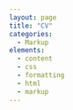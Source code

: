 ```yaml
---
layout: page
title: "CV"
categories:
  - Markup
elements:
  - content
  - css
  - formatting
  - html
  - markup  
---
```


<object data="../assets/CV.pdf" width="1000" height="1000" type='application/pdf'></object>
